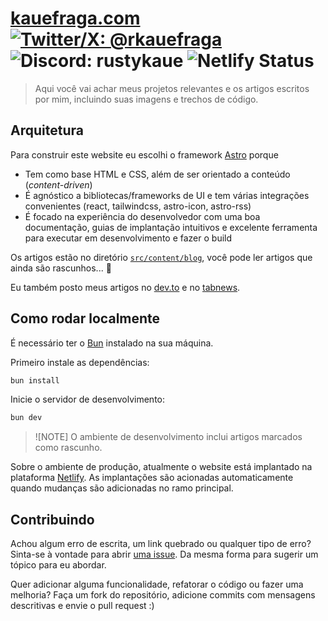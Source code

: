 # [kauefraga.com](https://kauefraga.netlify.app/) [![Twitter/X: @rkauefraga](https://img.shields.io/badge/twitter%2Fx-%40rkauefraga-blue)](https://x.com/rkauefraga) ![Discord: rustykaue](https://img.shields.io/badge/discord-rustykaue-5865F2) ![Netlify Status](https://api.netlify.com/api/v1/badges/d6173033-8a39-4551-872a-a0e3d45f831f/deploy-status)

> Aqui você vai achar meus projetos relevantes e os artigos escritos por mim, incluindo suas imagens e trechos de código.

## Arquitetura

Para construir este website eu escolhi o framework [Astro](https://astro.build/) porque

- Tem como base HTML e CSS, além de ser orientado a conteúdo (_content-driven_)
- É agnóstico a bibliotecas/frameworks de UI e tem várias integrações convenientes (react, tailwindcss, astro-icon, astro-rss)
- É focado na experiência do desenvolvedor com uma boa documentação, guias de implantação intuitivos e excelente ferramenta para executar em desenvolvimento e fazer o build

Os artigos estão no diretório [`src/content/blog`](src/content/blog/), você pode ler artigos que ainda são rascunhos... 👀

Eu também posto meus artigos no [dev.to](https://dev.to/kauefraga) e no [tabnews](http://tabnews.com.br/kauefraga).

## Como rodar localmente

É necessário ter o [Bun](https://bun.sh/) instalado na sua máquina.

Primeiro instale as dependências:

```sh
bun install
```

Inicie o servidor de desenvolvimento:

```sh
bun dev
```

> ![NOTE]
> O ambiente de desenvolvimento inclui artigos marcados como rascunho.

Sobre o ambiente de produção, atualmente o website está implantado na plataforma [Netlify](https://www.netlify.com/). As implantações são acionadas automaticamente quando mudanças são adicionadas no ramo principal.

## Contribuindo

Achou algum erro de escrita, um link quebrado ou qualquer tipo de erro? Sinta-se à vontade para abrir [uma issue](https://github.com/kauefraga/blog/issues/new/choose). Da mesma forma para sugerir um tópico para eu abordar.

Quer adicionar alguma funcionalidade, refatorar o código ou fazer uma melhoria? Faça um fork do repositório, adicione commits com mensagens descritivas e envie o pull request :)

